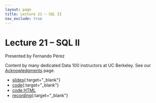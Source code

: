 ```yaml
---
layout: page
title: Lecture 21 – SQL II
nav_exclude: true
---
```


# Lecture 21 – SQL II

Presented by Fernando Pérez

Content by many dedicated Data 100 instructors at UC Berkeley. See our [Acknowledgments](../../acks) page.

- [slides](https://docs.google.com/presentation/d/1BMNktKjm6XfeYk-bka8J2Mo6b3tJGUTGNMbcWn1JY1Y/edit?usp=sharing){:target="_blank"}
- [code](https://data100.datahub.berkeley.edu/hub/user-redirect/git-pull?repo=https%3A%2F%2Fgithub.com%2FDS-100%2Ffa23-student&urlpath=lab%2Ftree%2Ffa23-student%2Flecture%2Flec21%2Flec21.ipynb&branch=main){:target="_blank"}
- [code HTML](../../resources/assets/lectures/lec21/lec21.html)
- [recording](https://youtu.be/UrcZiI1VuJg){:target="_blank"}
